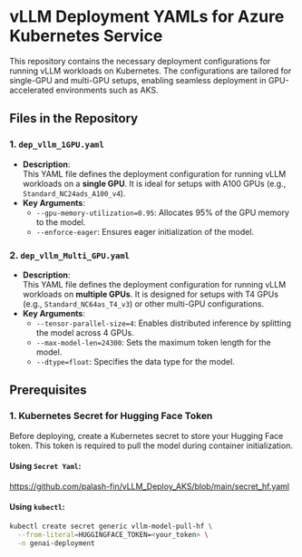 
# vLLM Deployment YAMLs for Azure Kubernetes Service

This repository contains the necessary deployment configurations for running vLLM workloads on Kubernetes. The configurations are tailored for single-GPU and multi-GPU setups, enabling seamless deployment in GPU-accelerated environments such as AKS.

## Files in the Repository

### 1. `dep_vllm_1GPU.yaml`
- **Description**:  
  This YAML file defines the deployment configuration for running vLLM workloads on a **single GPU**. It is ideal for setups with A100 GPUs (e.g., `Standard_NC24ads_A100_v4`).
- **Key Arguments**:  
  - `--gpu-memory-utilization=0.95`: Allocates 95% of the GPU memory to the model.  
  - `--enforce-eager`: Ensures eager initialization of the model.

### 2. `dep_vllm_Multi_GPU.yaml`
- **Description**:  
  This YAML file defines the deployment configuration for running vLLM workloads on **multiple GPUs**. It is designed for setups with T4 GPUs (e.g., `Standard_NC64as_T4_v3`) or other multi-GPU configurations.
- **Key Arguments**:  
  - `--tensor-parallel-size=4`: Enables distributed inference by splitting the model across 4 GPUs.  
  - `--max-model-len=24300`: Sets the maximum token length for the model.  
  - `--dtype=float`: Specifies the data type for the model.

## Prerequisites

### 1. Kubernetes Secret for Hugging Face Token
Before deploying, create a Kubernetes secret to store your Hugging Face token. This token is required to pull the model during container initialization.

#### Using `Secret Yaml`:
https://github.com/palash-fin/vLLM_Deploy_AKS/blob/main/secret_hf.yaml

#### Using `kubectl`:

```bash
kubectl create secret generic vllm-model-pull-hf \
  --from-literal=HUGGINGFACE_TOKEN=<your_token> \
  -n genai-deployment
  